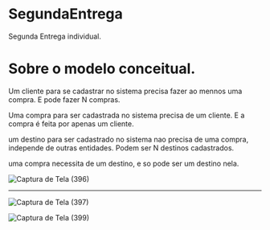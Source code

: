 # SegundaEntrega
Segunda Entrega individual.
<h1>Sobre o modelo conceitual.</h1>
  <p>Um cliente para se cadastrar no sistema precisa fazer ao mennos uma compra. E pode fazer N compras.

Uma compra para ser cadastrada no sistema precisa de um cliente. E a compra é feita por apenas um cliente.

um destino para ser cadastrado no sistema nao precisa de uma compra, independe de outras entidades. Podem ser N destinos cadastrados.

uma compra necessita de um destino, e so pode ser um destino nela.</p>

![Captura de Tela (396)](https://github.com/Trinity-10/SegundaEntrega/assets/124522603/016eab6f-4b29-4cbb-b3d7-08464b3c6d66)

<hr>


![Captura de Tela (397)](https://github.com/Trinity-10/SegundaEntrega/assets/124522603/ce664834-3613-43b1-96cd-1dfffccf641a)


![Captura de Tela (399)](https://github.com/Trinity-10/SegundaEntrega/assets/124522603/0c215175-c167-4178-8d49-82fa44cdb6bc)
